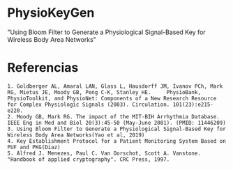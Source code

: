 # PhysioKeyGen
"Using Bloom Filter to Generate a Physiological Signal-Based Key for Wireless Body Area Networks"
# Referencias
    1. Goldberger AL, Amaral LAN, Glass L, Hausdorff JM, Ivanov PCh, Mark RG, Mietus JE, Moody GB, Peng C-K, Stanley HE.     PhysioBank, PhysioToolkit, and PhysioNet: Components of a New Research Resource for Complex Physiologic Signals (2003). Circulation. 101(23):e215-e220.
    2. Moody GB, Mark RG. The impact of the MIT-BIH Arrhythmia Database. IEEE Eng in Med and Biol 20(3):45-50 (May-June 2001). (PMID: 11446209)
    3. Using Bloom Filter to Generate a Physiological Signal-Based Key for Wireless Body Area Networks(Yao et al, 2019)
    4. Key Establishment Protocol for a Patient Monitoring System Based on PUF and PKG(Diaz)
    5. Alfred J. Menezes, Paul C. Van Oorschot, Scott A. Vanstone. "Handbook of applied cryptography". CRC Press, 1997.

